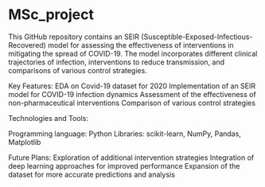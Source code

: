 # MSc_project
This GitHub repository contains an SEIR (Susceptible-Exposed-Infectious-Recovered) model for assessing the effectiveness of interventions in mitigating the spread of COVID-19. The model incorporates different clinical trajectories of infection, interventions to reduce transmission, and comparisons of various control strategies.

Key Features:
EDA on Covid-19 dataset for 2020
Implementation of an SEIR model for COVID-19 infection dynamics
Assessment of the effectiveness of non-pharmaceutical interventions
Comparison of various control strategies

Technologies and Tools:

Programming language: Python
Libraries: scikit-learn, NumPy, Pandas, Matplotlib

Future Plans:
Exploration of additional intervention strategies
Integration of deep learning approaches for improved performance
Expansion of the dataset for more accurate predictions and analysis
